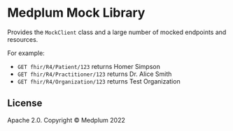 # Medplum Mock Library

Provides the `MockClient` class and a large number of mocked endpoints and resources.

For example:

- `GET fhir/R4/Patient/123` returns Homer Simpson
- `GET fhir/R4/Practitioner/123` returns Dr. Alice Smith
- `GET fhir/R4/Organization/123` returns Test Organization

## License

Apache 2.0. Copyright &copy; Medplum 2022
